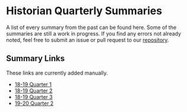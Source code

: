 # Historian Quarterly Summaries

A list of every summary from the past can be found here.
Some of the summaries are still a work in progress.
If you find any errors not already noted, feel free to submit an issue or pull request to our [repository](https://github.com/UCSD-SUMS/public_html).

## Summary Links

These links are currently added manually.

* [18-19 Quarter 1](18-19.q1.html)
* [18-19 Quarter 2](18-19.q2.html)
* [18-19 Quarter 3](18-19.q3.html)
* [19-20 Quarter 2](19-20.q2.html)
